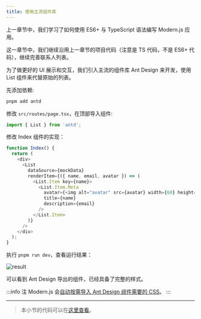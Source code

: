 ```yaml
---
title: 使用主流组件库
---
```


上一章节中，我们学习了如何使用 ES6+ 与 TypeScript 语法编写 Modern.js 应用。

这一章节中，我们继续沿用上一章节的项目代码（注意是 TS 代码，不是 ES6+ 代码），继续完善联系人列表。

为了做更好的 UI 展示和交互，我们引入主流的组件库 Ant Design 来开发，使用 List 组件来代替原始的列表。

先添加依赖:

```bash
pnpm add antd
```

修改 `src/routes/page.tsx`，在顶部导入组件:

```js
import { List } from 'antd';
```

修改 Index 组件的实现：

```ts
function Index() {
  return (
    <div>
      <List
        dataSource={mockData}
        renderItem={({ name, email, avatar }) => (
          <List.Item key={name}>
            <List.Item.Meta
              avatar={<img alt="avatar" src={avatar} width={60} height={60} />}
              title={name}
              description={email}
            />
          </List.Item>
        )}
      />
    </div>
  );
}
```

执行 `pnpm run dev`，查看运行结果：

![result](https://lf3-static.bytednsdoc.com/obj/eden-cn/aphqeh7uhohpquloj/modern-js/docs/05/result.png)

可以看到 Ant Design 导出的组件，已经具备了完整的样式。

:::info 注
Modern.js 会[自动按需导入 Ant Design 组件需要的 CSS](https://github.com/ant-design/babel-plugin-import)。
:::

---

> 本小节的代码可以在[这里查看](https://github.com/modern-js-dev/modern-js-examples/tree/main/tutorials/c05/hello-modern)。
